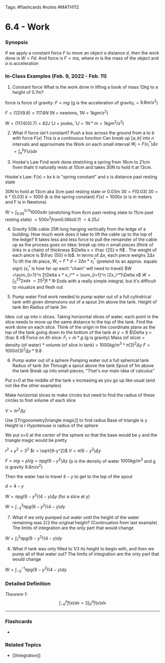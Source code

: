 Tags: #flashcards #notes #MATH112

# 6.4 - Work

### Synopsis
If we apply a constant force $F$ to move an object a distance $d$, then the work done is $W=Fd$. And force is $F=ma$, where $m$ is the mass of the object and $a$ is acceleration

### In-Class Examples (Feb. 9, 2022 - Feb. 11)
1. Constant force
What is the work done in lifting a book of mass 12kg to a height of 0.7m?

force is force of gravity: $F = mg$ (g is the acceleration of gravity, = $9.8m/s^2$)

$F = (12)(9.8) = 117.6N$ (N = newtons, $1N = 1kgm/s^2$)

$W = (117.6)(0.7) = 82J$ (J = joules, $1J = 1N*m = 1kgm^2/s^2$)

2. What if force isn't constant?
Push a box across the ground from a to b with force F(x)
This is a continuous function
Can break up $[a,b]$ into $n$ intervals and approximate the Work on each small interval
$W_{i} = F(x_{i}^{*})\Delta x$
$= \int_{a }^{b}F(x)dx$

3. Hooke's Law
Find work done stretching a spring from 16cm to 21cm fiven thaht it naturally rests at 10cm and takes 30N to hold it at 13cm.

Hooke's Law: F(x) = kx
k is "spring constant" and x is distance past resting state

30N to hold at 13cm aka 3cm past resting state or 0.03m
$30 = F(0.03)$
$30 = k * (0.03)$
$k = 1000$ (k is the spring constant)
$F(x) = 1000 x$ (x is in meters and F is in Newtons)

$W = \int_{0.06}^{0.11}1000xdx$ (stretching from 6cm past resting state to 11cm past resting state)
$= 500x^2 from 0.06 to 0.11$
$= 4.25 J$

4. Gravity
50lb cable 25ft long hanging vertically from the ledge of a building. How much work does it take to lift the cable up to the top of the ledge?
It takes less and less force to pull the remainder of the cable up as the process goes on
Idea: break up into $n$ small pieces (think of links in a chain) of thickness $\Delta x = \frac {25} n ft$ .
The weight of each piece is $\frac {50} n lb$.
In terms of $\Delta x$, each piece weighs $2\Delta x$
To lift the $i$th piece, $W_i = F*d = 2\Delta x * x_i^*$ (pretend its an approx. equals sign)
($x_i^*$ is how far up each "chain" will need to travel)
$W =\sum_{i=1}^n 2\Delta x * x_i^* = \sum_{i=1}^n (2x_i^*)\Delta x$
$W = \int_{0}^{25}2xdx$
$= 25^2 ft*lb$
Ends with a really simple integral, but it's difficult to visualize and flesh out

5. Pump water
Find work needed to pump water out of a full cylindrical tank with given dimensions out of a spout 2m above the tank.
Height of tank 8m
Radius of tank 3m

Idea: cut up into n slices. Taking horizontal slices of water, each point in the slice needs to move up the same distance to the top of the tank. Find the work done on each slice.
Think of the origin in the coordinate plane as the top of the tank going down to the bottom of the tank at $y = 8$
$\Delta y = \frac 8 n$
Force on $i$th slice: $F_i = m*g$ (g is gravity)
Mass (of slice) = density (of water) * volume (of slice in tank) = $1000kg/m^3 * \pi (3)^2 \Delta y$
$F = 1000 \pi (3)^2 \Delta y * 9.8$


6. Pump water out of a sphere
Pumping water out a full spherical tank
Radius of tank 3m
Through a spout above the tank
Spout of 1m above the tank
Break up into small pieces; "That's our main idea of calculus"

Put x=0 at the middle of the tank x increasing as you go up like usual (and not like the other examples)

Make horizontal slices to make circles but need to find the radius of these circles to find volume of each slice

$V = \pi r^2 \Delta y$

Use [[Trigonometry|triangle magic]] to find radius
Base of triangle is y
Height is r
Hypotenuse is radius of the sphere

We put x=0 at the center of the sphere so that the base would be y and the triangle magic would be pretty

$r^2 + y^2 = 3^2$
$r = \sqrt{9-y^2}$
$V = \pi (9-y^2) \Delta y$

$F = mg = pVg = \pi pg (9-y^2) \Delta y$ (p is the density of water $1000 kg/m^3$ and g is gravity $9.8m/s^2$)

Then the water has to travel $4 - y$ to get to the top of the spout

$d = 4 - y$

$W = \pi pg (9-y^2)(4 - y) \Delta y$ (for a slice at y)

$W = \int_{-3}^{3} \pi pg (9-y^2)(4 - y)dy$

7. What if we only pumped out water until the height of the water remaining was 2/3 the original height? (Continuation from last example)
The limits of integration are the only part that would change

$W = \int_{1}^{3} \pi pg (9-y^2)(4 - y)dy$

8. What if tank was only filled to 1/3 its height to begin with, and then we pump all of that water out?
The limits of integration are the only part that would change

$W = \int_{-3}^{-1} \pi pg (9-y^2)(4 - y)dy$



### Detailed Definition
*Theorem 1:*
$$
\displaystyle \int_{-a }^{a}f(x)dx = 2\int_{ 0 }^{a}f(x)dx
$$


---
### Flashcards
- 


### Related Topics
- [[Integration]]